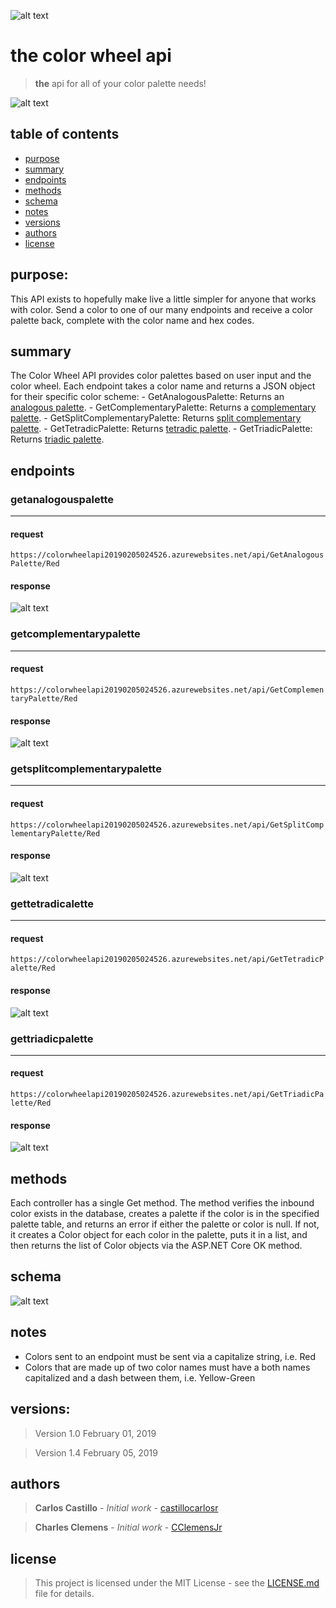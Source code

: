 ![alt text](https://github.com/clothing-color-coordinator/API/blob/master/assets/colorBar1.PNG "Colors")

# the color wheel api
> **the** api for all of your color palette needs!

![alt text](https://github.com/clothing-color-coordinator/API/blob/master/assets/colorBar2.PNG "Colors")

## table of contents
* [purpose](#purpose)
* [summary](#summary)
* [endpoints](#endpoints)
* [methods](#methods)
* [schema](#schema)
* [notes](#notes)
* [versions](#versions)
* [authors](#authors)
* [license](#license)



## purpose:
This API exists to hopefully make live a little simpler for anyone that works with color.
Send a color to one of our many endpoints and receive a color palette back, complete with the color name and hex codes.

## summary
The Color Wheel API provides color palettes based on user input and the color wheel.
Each endpoint takes a color name and returns a JSON object for their specific color scheme:
	- GetAnalogousPalette: Returns an [analogous palette](https://en.wikipedia.org/wiki/Analogous_colors).
	- GetComplementaryPalette: Returns a [complementary palette](https://en.wikipedia.org/wiki/Complementary_colors).
	- GetSplitComplementaryPalette: Returns [split complementary palette](https://en.wikipedia.org/wiki/Color_scheme#Complementary).
	- GetTetradicPalette: Returns [tetradic palette](https://en.wikipedia.org/wiki/Color_scheme#Tetradic).
	- GetTriadicPalette: Returns [triadic palette](https://en.wikipedia.org/wiki/Color_scheme#Triadic).

## endpoints
### getanalogouspalette
___
#### request
`https://colorwheelapi20190205024526.azurewebsites.net/api/GetAnalogousPalette/Red `

#### response
![alt text](https://github.com/clothing-color-coordinator/API/blob/master/assets/getAnalogousResponse.PNG "GetAnalogousPalette")

### getcomplementarypalette
___
#### request
`https://colorwheelapi20190205024526.azurewebsites.net/api/GetComplementaryPalette/Red `

#### response
![alt text](https://github.com/clothing-color-coordinator/API/blob/master/assets/getComplementaryResponse.PNG "GetAnalogousPalette")

### getsplitcomplementarypalette
___
#### request
`https://colorwheelapi20190205024526.azurewebsites.net/api/GetSplitComplementaryPalette/Red `

#### response
![alt text](https://github.com/clothing-color-coordinator/API/blob/master/assets/getSplitComplementaryResponse.PNG "GetAnalogousPalette")

### gettetradicalette
___
#### request
`https://colorwheelapi20190205024526.azurewebsites.net/api/GetTetradicPalette/Red `

#### response
![alt text](https://github.com/clothing-color-coordinator/API/blob/master/assets/getTetradicResponse.PNG "GetAnalogousPalette")

### gettriadicpalette
___
#### request
`https://colorwheelapi20190205024526.azurewebsites.net/api/GetTriadicPalette/Red `

#### response
![alt text](https://github.com/clothing-color-coordinator/API/blob/master/assets/getTriadicResponse.PNG "GetAnalogousPalette")


## methods
Each controller has a single Get method. The method verifies the inbound color exists in the database, creates a palette if the color is in the specified palette table, and returns an error if either the palette or color is null. If not, it creates a Color object for each color in the palette, puts it in a list, and then returns the list of Color objects via the ASP.NET Core OK method.

## schema
![alt text](https://github.com/clothing-color-coordinator/API/blob/master/assets/MidtermTables.PNG "Database Schema")

## notes
- Colors sent to an endpoint must be sent via a capitalize string, i.e. Red
- Colors that are made up of two color names must have a both names capitalized and a dash between them, i.e. Yellow-Green

## versions:
> Version 1.0  February 01, 2019

> Version 1.4 February 05, 2019

## authors
> **Carlos Castillo** - *Initial work* - [castillocarlosr](https://github.com/castillocarlosr])

> **Charles Clemens** - *Initial work* - [CClemensJr](https://github.com/CClemensJr)

## license
> This project is licensed under the MIT License - see the [LICENSE.md](LICENSE.md) file for details.

